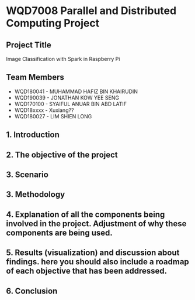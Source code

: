 # WQD7008 Parallel and Distributed Computing Project

## Project Title
Image Classification with Spark in Raspberry Pi

## Team Members
- WQD180041 - MUHAMMAD HAFIZ BIN KHAIRUDIN
- WQD190039 - JONATHAN KOW YEE SENG
- WQD170100 - SYAIFUL ANUAR BIN ABD LATIF
- WQD18xxxx - Xuxiang??
- WQD180027 - LIM SHIEN LONG

## 1. Introduction


## 2. The objective of the project


## 3. Scenario


## 3. Methodology


## 4. Explanation of all the components being involved in the project. Adjustment of why these components are being used.


## 5. Results (visualization) and discussion about findings. here you should also include a roadmap of each objective that has been addressed.


## 6. Conclusion
